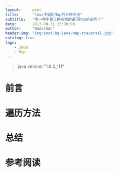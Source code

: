 ```yaml
---
layout:     post
title:      "Java中遍历Map的三种方法"
subtitle:   "哪一种才是正确高效的遍历Map的姿势？"
date:       2017-08-31 23:30:00
author:     "Wudashan"
header-img: "img/post-bg-java-map-traversal.jpg"
catalog: true
tags:
    - Java
    - Map
---
```



> java version "1.8.0_111"

# 前言

# 遍历方法

# 总结

# 参考阅读